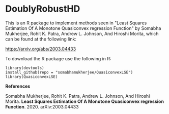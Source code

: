 # DoublyRobustHD
This is an R package to implement methods seen in "Least Squares Estimation Of A Monotone Quasiconvex
regression Function" by Somabha Mukherjee, Rohit K. Patra, Andrew L. Johnson, And Hiroshi Morita, which can be found at the following link:

https://arxiv.org/abs/2003.04433

To download the R package use the following in R:


```
library(devtools)
install_github(repo = "somabhamukherjee/QuasiconvexLSE")
library(QuasiconvexLSE)
```

**References**

Somabha Mukherjee, Rohit K. Patra, Andrew L. Johnson, And Hiroshi Morita. **Least Squares Estimation Of A Monotone Quasiconvex regression Function**. 2020. arXiv:2003.04433

